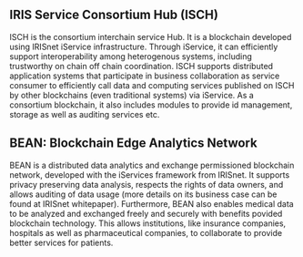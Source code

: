 ## IRIS Service Consortium Hub (ISCH)

ISCH is the consortium interchain service Hub. It is a blockchain developed using IRISnet iService infrastructure. Through iService, it can efficiently support interoperability among heterogenous systems, including trustworthy on chain off chain coordination. ISCH supports distributed application systems that participate in business collaboration as service consumer to efficiently call data and computing services published on ISCH by other blockchains (even traditional systems) via iService. As a consortium blockchain, it also includes modules to provide id management, storage as well as auditing services etc. 

## BEAN: Blockchain Edge Analytics Network

BEAN is a distributed data analytics and exchange permissioned blockchain network, developed with the iServices framework from IRISnet. It supports privacy preserving data analysis, respects the rights of data owners, and allows auditing of data usage (more details on its business case can be found at IRISnet whitepaper). Furthermore, BEAN also enables medical data to be analyzed and exchanged freely and securely with benefits povided blockchain technology. This allows institutions, like insurance companies, hospitals as well as pharmaceutical companies, to collaborate to provide better services for patients.



